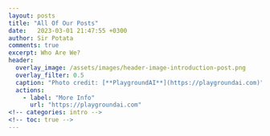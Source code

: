 ```yaml
---
layout: posts
title: "All Of Our Posts"
date:   2023-03-01 21:47:55 +0300
author: Sir Potata
comments: true
excerpt: Who Are We?
header:
  overlay_image: /assets/images/header-image-introduction-post.png
  overlay_filter: 0.5
  caption: "Photo credit: [**PlaygroundAI**](https://playgroundai.com)"
  actions:
    - label: "More Info"
      url: "https://playgroundai.com"
<!-- categories: intro -->
<!-- toc: true -->
---
```

